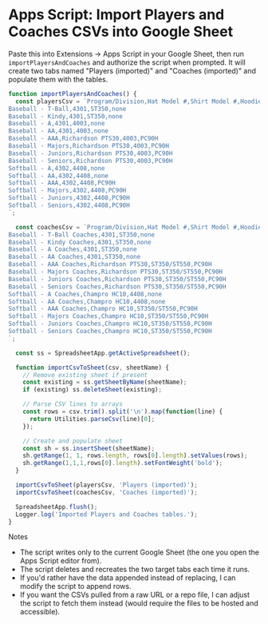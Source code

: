 # Apps Script: Import Players and Coaches CSVs into Google Sheet

Paste this into Extensions → Apps Script in your Google Sheet, then run `importPlayersAndCoaches` and authorize the script when prompted. It will create two tabs named "Players (imported)" and "Coaches (imported)" and populate them with the tables.

```javascript
function importPlayersAndCoaches() {
  const playersCsv = `Program/Division,Hat Model #,Shirt Model #,Hoodie Model #
Baseball - T-Ball,4301,ST350,none
Baseball - Kindy,4301,ST350,none
Baseball - A,4301,4003,none
Baseball - AA,4301,4003,none
Baseball - AAA,Richardson PTS30,4003,PC90H
Baseball - Majors,Richardson PTS30,4003,PC90H
Baseball - Juniors,Richardson PTS30,4003,PC90H
Baseball - Seniors,Richardson PTS30,4003,PC90H
Softball - A,4302,4408,none
Softball - AA,4302,4408,none
Softball - AAA,4302,4408,PC90H
Softball - Majors,4302,4408,PC90H
Softball - Juniors,4302,4408,PC90H
Softball - Seniors,4302,4408,PC90H
`;

  const coachesCsv = `Program/Division,Hat Model #,Shirt Model #,Hoodie Model #
Baseball - T-Ball Coaches,4301,ST350,none
Baseball - Kindy Coaches,4301,ST350,none
Baseball - A Coaches,4301,ST350,none
Baseball - AA Coaches,4301,ST350,none
Baseball - AAA Coaches,Richardson PTS30,ST350/ST550,PC90H
Baseball - Majors Coaches,Richardson PTS30,ST350/ST550,PC90H
Baseball - Juniors Coaches,Richardson PTS30,ST350/ST550,PC90H
Baseball - Seniors Coaches,Richardson PTS30,ST350/ST550,PC90H
Softball - A Coaches,Champro HC10,4408,none
Softball - AA Coaches,Champro HC10,4408,none
Softball - AAA Coaches,Champro HC10,ST350/ST550,PC90H
Softball - Majors Coaches,Champro HC10,ST350/ST550,PC90H
Softball - Juniors Coaches,Champro HC10,ST350/ST550,PC90H
Softball - Seniors Coaches,Champro HC10,ST350/ST550,PC90H
`;

  const ss = SpreadsheetApp.getActiveSpreadsheet();

  function importCsvToSheet(csv, sheetName) {
    // Remove existing sheet if present
    const existing = ss.getSheetByName(sheetName);
    if (existing) ss.deleteSheet(existing);

    // Parse CSV lines to arrays
    const rows = csv.trim().split('\n').map(function(line) {
      return Utilities.parseCsv(line)[0];
    });

    // Create and populate sheet
    const sh = ss.insertSheet(sheetName);
    sh.getRange(1, 1, rows.length, rows[0].length).setValues(rows);
    sh.getRange(1,1,1,rows[0].length).setFontWeight('bold');
  }

  importCsvToSheet(playersCsv, 'Players (imported)');
  importCsvToSheet(coachesCsv, 'Coaches (imported)');

  SpreadsheetApp.flush();
  Logger.log('Imported Players and Coaches tables.');
}
```

Notes
- The script writes only to the current Google Sheet (the one you open the Apps Script editor from).
- The script deletes and recreates the two target tabs each time it runs.
- If you'd rather have the data appended instead of replacing, I can modify the script to append rows.
- If you want the CSVs pulled from a raw URL or a repo file, I can adjust the script to fetch them instead (would require the files to be hosted and accessible).


